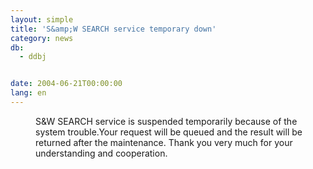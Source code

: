 ```yaml
---
layout: simple
title: 'S&amp;W SEARCH service temporary down'
category: news
db:
  - ddbj


date: 2004-06-21T00:00:00
lang: en
---
```


<dd>S&amp;W SEARCH service is suspended temporarily because of the system trouble.Your request will be queued and the result will be returned after the maintenance. Thank you very much for your understanding and cooperation.</dd>
